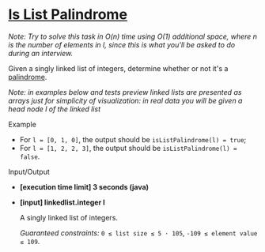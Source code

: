 # [Is List Palindrome](https://app.codesignal.com/interview-practice/task/HmNvEkfFShPhREMn4)

*Note: Try to solve this task in O(n) time using O(1) additional space, where n is the number of elements in l, since this is what you'll be asked to do during an interview.*

Given a singly linked list of integers, determine whether or not it's a [palindrome](keyword://palindrome).

*Note: in examples below and tests preview linked lists are  presented as arrays just for simplicity of visualization: in real data  you will be given a head node l of the linked list*

Example

- For `l = [0, 1, 0]`, the output should be
   `isListPalindrome(l) = true`;
- For `l = [1, 2, 2, 3]`, the output should be
   `isListPalindrome(l) = false`.

Input/Output

- **[execution time limit] 3 seconds (java)**

- **[input] linkedlist.integer l**

  A singly linked list of integers.

  *Guaranteed constraints:*
   `0 ≤ list size ≤ 5 · 105`,
   `-109 ≤ element value ≤ 109`.
